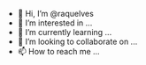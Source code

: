 - 👋 Hi, I’m @raquelves
- 👀 I’m interested in ...
- 🌱 I’m currently learning ...
- 💞️ I’m looking to collaborate on ...
- 📫 How to reach me ...

<!---
raquelves/raquelves is a ✨ special ✨ repository because its `README.md` (this file) appears on your GitHub profile.
You can click the Preview link to take a look at your changes.
--->
